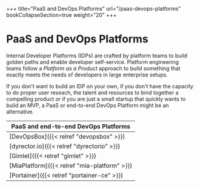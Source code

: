 +++
title="PaaS and DevOps Platforms"
url="/paas-devops-platforms"
bookCollapseSection=true
weight="20"
+++

# PaaS and DevOps Platforms

Internal Developer Platforms (IDPs) are crafted by platform teams to build golden paths and enable developer self-service.
Platform engineering teams follow a _Platform as a Product_ approach to build something that exactly meets the needs of developers in large enterprise setups.

If you don't want to build an IDP on your own, if you don't have the capacity to do proper user reseach, the talent and resources to bind together a compelling product or if you are just a small startup that quickly wants to build an MVP, a PaaS or end-to-end DevOps Platform might be an alternative.

| **PaaS and end-to-end DevOps Platforms**     |
| -------------------------------------------- |
| [DevOpsBox]({{< relref "devopsbox" >}})      |
| [dyrector.io]({{< relref "dyrectorio" >}})   |
| [Gimlet]({{< relref "gimlet" >}})   |
| [MiaPlatform]({{< relref "mia-platform" >}}) |
| [Portainer]({{< relref "portainer-ce" >}})   |
